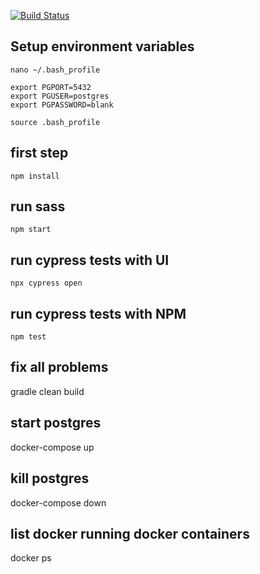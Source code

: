 
[![Build Status](https://travis-ci.com/arthurlerke/FoodNet.svg?token=xmdTwBBxAiFLXrZbf1Zv&branch=master)](https://travis-ci.com/arthurlerke/FoodNet)

## Setup environment variables
```nano ~/.bash_profile```

    export PGPORT=5432
    export PGUSER=postgres
    export PGPASSWORD=blank

```source .bash_profile```

## first step 
```npm install```

## run sass
```npm start```

## run cypress tests with UI
```npx cypress open```

## run cypress tests with NPM
```npm test```

## fix all problems
gradle clean build

## start postgres
docker-compose up

## kill postgres
docker-compose down

## list docker running docker containers
docker ps